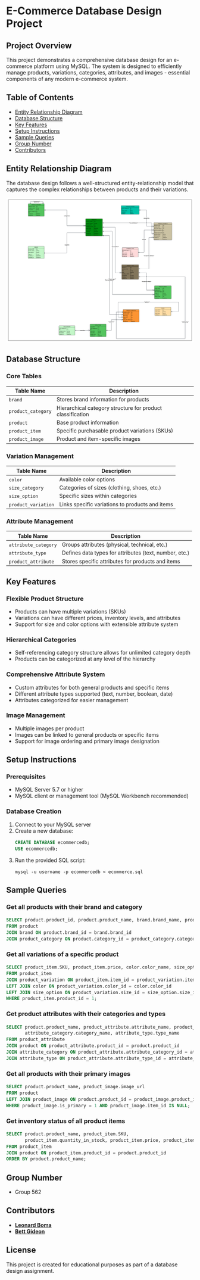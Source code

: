 # E-Commerce Database Design Project

## Project Overview
This project demonstrates a comprehensive database design for an e-commerce platform using MySQL. The system is designed to efficiently manage products, variations, categories, attributes, and images - essential components of any modern e-commerce system.

## Table of Contents
- [Entity Relationship Diagram](#entity-relationship-diagram)
- [Database Structure](#database-structure)
- [Key Features](#key-features)
- [Setup Instructions](#setup-instructions)
- [Sample Queries](#sample-queries)
- [Group Number](#group-number)
- [Contributors](#contributors)

## Entity Relationship Diagram
The database design follows a well-structured entity-relationship model that captures the complex relationships between products and their variations.

![E-Commerce ERD](Enterprise-DB-EDG.png)

## Database Structure

### Core Tables
| Table Name         | Description                                                |
|--------------------|------------------------------------------------------------|
| `brand`            | Stores brand information for products                      |
| `product_category` | Hierarchical category structure for product classification |
| `product`          | Base product information                                   |
| `product_item`     | Specific purchasable product variations (SKUs)             |
| `product_image`    | Product and item-specific images                           |

### Variation Management
| Table Name      | Description                                         |
|-----------------|-----------------------------------------------------|
| `color`         | Available color options                             |
| `size_category` | Categories of sizes (clothing, shoes, etc.)         |
| `size_option`   | Specific sizes within categories                    |
| `product_variation` | Links specific variations to products and items |

### Attribute Management
| Table Name           | Description                                            |
|----------------------|--------------------------------------------------------|
| `attribute_category` | Groups attributes (physical, technical, etc.)          |
| `attribute_type`     | Defines data types for attributes (text, number, etc.) |
| `product_attribute`  | Stores specific attributes for products and items      |

## Key Features

### Flexible Product Structure
- Products can have multiple variations (SKUs)
- Variations can have different prices, inventory levels, and attributes
- Support for size and color options with extensible attribute system

### Hierarchical Categories
- Self-referencing category structure allows for unlimited category depth
- Products can be categorized at any level of the hierarchy

### Comprehensive Attribute System
- Custom attributes for both general products and specific items
- Different attribute types supported (text, number, boolean, date)
- Attributes categorized for easier management

### Image Management
- Multiple images per product
- Images can be linked to general products or specific items
- Support for image ordering and primary image designation

## Setup Instructions

### Prerequisites
- MySQL Server 5.7 or higher
- MySQL client or management tool (MySQL Workbench recommended)

### Database Creation
1. Connect to your MySQL server
2. Create a new database:
   ```sql
   CREATE DATABASE ecommercedb;
   USE ecommercedb;
   ```
3. Run the provided SQL script:
   ```
   mysql -u username -p ecommercedb < ecommerce.sql
   ```

## Sample Queries

### Get all products with their brand and category
```sql
SELECT product.product_id, product.product_name, brand.brand_name, product_category.category_name
FROM product
JOIN brand ON product.brand_id = brand.brand_id
JOIN product_category ON product.category_id = product_category.category_id;
```

### Get all variations of a specific product
```sql
SELECT product_item.SKU, product_item.price, color.color_name, size_option.size_name
FROM product_item
JOIN product_variation ON product_item.item_id = product_variation.item_id
LEFT JOIN color ON product_variation.color_id = color.color_id
LEFT JOIN size_option ON product_variation.size_id = size_option.size_id
WHERE product_item.product_id = 1;
```

### Get product attributes with their categories and types
```sql
SELECT product.product_name, product_attribute.attribute_name, product_attribute.attribute_value, 
       attribute_category.category_name, attribute_type.type_name
FROM product_attribute
JOIN product ON product_attribute.product_id = product.product_id
JOIN attribute_category ON product_attribute.attribute_category_id = attribute_category.attribute_category_id
JOIN attribute_type ON product_attribute.attribute_type_id = attribute_type.attribute_type_id;
```

### Get all products with their primary images
```sql
SELECT product.product_name, product_image.image_url
FROM product
LEFT JOIN product_image ON product.product_id = product_image.product_id
WHERE product_image.is_primary = 1 AND product_image.item_id IS NULL;
```

### Get inventory status of all product items
```sql
SELECT product.product_name, product_item.SKU, 
       product_item.quantity_in_stock, product_item.price, product_item.is_available
FROM product_item
JOIN product ON product_item.product_id = product.product_id
ORDER BY product.product_name;
```

## Group Number 
- Group 562

## Contributors
-  **[Leonard Boma](https://github.com/Tweenwrld)** 
-  **[Bett Gideon](https://github.com/Bettgideon)**

## License
This project is created for educational purposes as part of a database design assignment.
